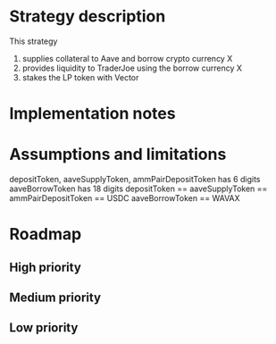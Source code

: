 # Strategy description

This strategy

1. supplies collateral to Aave and borrow crypto currency X
2. provides liquidity to TraderJoe using the borrow currency X
3. stakes the LP token with Vector

# Implementation notes

# Assumptions and limitations

depositToken, aaveSupplyToken, ammPairDepositToken has 6 digits
aaveBorrowToken has 18 digits
depositToken == aaveSupplyToken == ammPairDepositToken == USDC
aaveBorrowToken == WAVAX

# Roadmap

## High priority

## Medium priority

## Low priority
